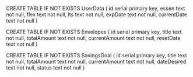 CREATE TABLE IF NOT EXISTS UserData (
	id serial primary key,
	essen text not null,
	flex text not null,
	lts text not null,
	expDate text not null,
	currentDate text not null
)

CREATE TABLE IF NOT EXISTS Envelopes (
	id serial primary key,
	title text not null,
	totalAmount text not null,
	currentAmount text not null,
	resetDate text not null
)

CREATE TABLE IF NOT EXISTS SavingsGoal (
	id serial primary key,
	title text not null,
	totalAmount text not null,
	currentAmount text not null,
	dateDesired text not null,
    status text not null
)